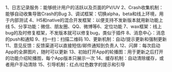 1、日志记录服务：能够统计用户的活跃以及页面的PV/UV
2、Crash收集机制：能够自动收集导致Crash的Bug
3、调试框架：切换alpha，beta和线上环境，用于内部测试
4、H5和native的混合开发框架：以便支持不发新版本就用新功能上线
5、分享功能：微信、朋友圈、QQ、微博等6、定位功能
7、wax框架：线上bug的及时修复框架，不发版本就可以修复bug，类似于插件
8、消息中心：消息的push和通知
9、扫一扫：扫描二维码
10、更新机制：自动/提示更新和强制更新
11、意见反馈：反馈渠道可以直接短信/邮件通知到负责人
12、闪屏：每次启动App的全屏图片，随时可以更新
13、初始打开App的轮播图：用于更新之后打开的功能介绍轮播图，每个App版本只展示一次
14、缓存机制：自动清除缓存，或者用户手动清除
15、引导机制：红点/红色数字的提示和引导